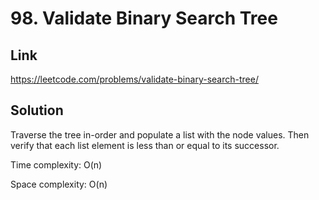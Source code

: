 # 98. Validate Binary Search Tree

## Link
https://leetcode.com/problems/validate-binary-search-tree/

## Solution
Traverse the tree in-order and populate a list with the node values. Then verify that each list element is less than or equal to its successor.

Time complexity: O(n)

Space complexity: O(n)

